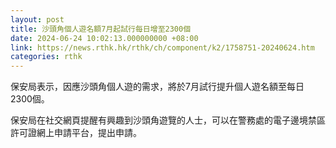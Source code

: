 ```yaml
---
layout: post
title: 沙頭角個人遊名額7月起試行每日增至2300個
date: 2024-06-24 10:02:13.000000000 +08:00
link: https://news.rthk.hk/rthk/ch/component/k2/1758751-20240624.htm
categories: rthk
---
```


保安局表示，因應沙頭角個人遊的需求，將於7月試行提升個人遊名額至每日2300個。

保安局在社交網頁提醒有興趣到沙頭角遊覽的人士，可以在警務處的電子邊境禁區許可證網上申請平台，提出申請。
